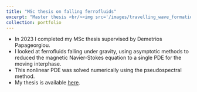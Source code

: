 ```yaml
---
title: "MSc thesis on falling ferrofluids"
excerpt: "Master thesis <br/><img src='/images/travelling_wave_formation_L_4_alpha_0.6_low_res.pdf'>"
collection: portfolio
---
```


* In 2023 I completed my MSc thesis supervised by Demetrios Papageorgiou.
* I looked at ferrofluids falling under gravity, using asymptotic methods to reduced the magnetic Navier-Stokes equation to a single PDE for the moving interphase.
* This nonlinear PDE was solved numerically using the pseudospectral method.
* My thesis is available [here](/files/M4R_report_Javi_final.pdf).
